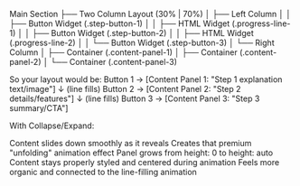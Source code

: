 Main Section
├── Two Column Layout (30% | 70%)
│   ├── Left Column
│   │   ├── Button Widget (.step-button-1)
│   │   ├── HTML Widget (.progress-line-1) 
│   │   ├── Button Widget (.step-button-2)
│   │   ├── HTML Widget (.progress-line-2)
│   │   └── Button Widget (.step-button-3)
│   └── Right Column
│       ├── Container (.content-panel-1)
│       ├── Container (.content-panel-2)
│       └── Container (.content-panel-3)


So your layout would be:
Button 1  →  [Content Panel 1: "Step 1 explanation text/image"]
   ↓ (line fills)
Button 2  →  [Content Panel 2: "Step 2 details/features"] 
   ↓ (line fills)
Button 3  →  [Content Panel 3: "Step 3 summary/CTA"]


With Collapse/Expand:

Content slides down smoothly as it reveals
Creates that premium "unfolding" animation effect
Panel grows from height: 0 to height: auto
Content stays properly styled and centered during animation
Feels more organic and connected to the line-filling animation
